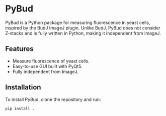 # PyBud

PyBud is a Python package for measuring fluorescence in yeast cells, inspired by the BudJ ImageJ plugin. Unlike BudJ, PyBud does not consider Z-stacks and is fully written in Python, making it independent from ImageJ.

## Features
- Measure fluorescence of yeast cells.
- Easy-to-use GUI built with PyQt5.
- Fully independent from ImageJ.

## Installation

To install PyBud, clone the repository and run:

```bash
pip install .